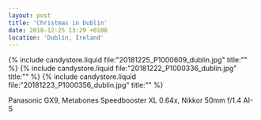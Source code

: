 ```yaml
---
layout: post
title: 'Christmas in Dublin'
date: 2018-12-25 13:29 +0100
location: 'Dublin, Ireland'
---
```


{% include candystore.liquid file:"20181225_P1000609_dublin.jpg" title:"" %}
{% include candystore.liquid file:"20181222_P1000336_dublin.jpg" title:"" %}
{% include candystore.liquid file:"20181223_P1000356_dublin.jpg" title:"" %}

Panasonic GX9, Metabones Speedbooster XL 0.64x, Nikkor 50mm f/1.4 AI-S
